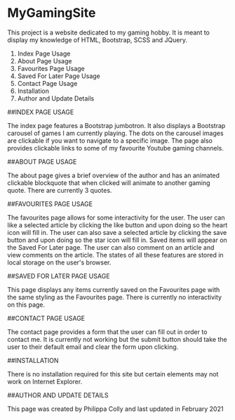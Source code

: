 # MyGamingSite

This project is a website dedicated to my gaming hobby. It is meant to display my knowledge of HTML, Bootstrap, SCSS and JQuery. 

1. Index Page Usage
1. About Page Usage
1. Favourites Page Usage
1. Saved For Later Page Usage
1. Contact Page Usage
1. Installation
1. Author and Update Details 

##INDEX PAGE USAGE

The index page features a Bootstrap jumbotron. It also displays a Bootstrap carousel of games I am currently playing. The dots on the carousel images are clickable if you want to navigate to a specific image. The page also provides clickable links to some of my favourite Youtube gaming channels.

##ABOUT PAGE USAGE

The about page gives a brief overview of the author and has an animated clickable blockquote that when clicked will animate to another gaming quote. There are currently 3 quotes.  

##FAVOURITES PAGE USAGE

The favourites page allows for some interactivity for the user. The user can like a selected article by clicking the like button and upon doing so the heart icon will fill in. The user can also save a selected article by clicking the save button and upon doing so the star icon will fill in. Saved items will appear on the Saved For Later page. The user can also comment on an article and view comments on the article. The states of all these features are stored in local storage on the user's browser. 

##SAVED FOR LATER PAGE USAGE

This page displays any items currently saved on the Favourites page with the same styling as the Favourites page. There is currently no interactivity on this page.

##CONTACT PAGE USAGE

The contact page provides a form that the user can fill out in order to contact me. It is currently not working but the submit button should take the user to their default email and clear the form upon clicking. 

##INSTALLATION

There is no installation required for this site but certain elements may not work on Internet Explorer.

##AUTHOR AND UPDATE DETAILS

This page was created by Philippa Colly and last updated in February 2021

